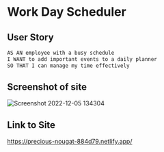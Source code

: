 # Work Day Scheduler

## User Story

```md
AS AN employee with a busy schedule
I WANT to add important events to a daily planner
SO THAT I can manage my time effectively
```

## Screenshot of site
![Screenshot 2022-12-05 134304](https://user-images.githubusercontent.com/35615510/205739203-df834f3a-6387-4889-8d57-b76b78351f19.png)

## Link to Site
https://precious-nougat-884d79.netlify.app/
